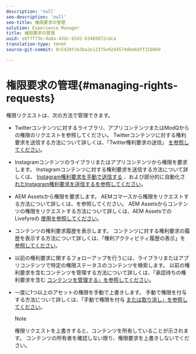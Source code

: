 ```yaml
---
description: 'null'
seo-description: 'null'
seo-title: 権限要求の管理
solution: Experience Manager
title: 権限要求の管理
uuid: e8f7f73e-da8a-43dc-b5d2-63485872cdca
translation-type: tm+mt
source-git-commit: 0c5420fcb3ba2e12375e92d4574d0a6dff310869

---
```



# 権限要求の管理{#managing-rights-requests}

権限リクエストは、次の方法で管理できます。

* Twitterコンテンツに対するライブラリ、アプリコンテンツまたはModQからの権限のリクエストを参照してください。 Twitterコンテンツに対する権利要求を送信する方法について詳しくは、「Twitter権利要求の送信」 [を参照してください](../c-how-requesting-rights-works/t-send-a-rights-request-to-own-a-digital-asset.md#t_send_a_rights_request_to_own_a_digital_asset)。
* Instagramコンテンツのライブラリまたはアプリコンテンツから権限を要求します。 Instagramコンテンツに対する権利要求を送信する方法について詳しくは、 [Instagram権利要求を手動で送信する](../c-how-requesting-rights-works/c-send-instagram-manual-rights-request.md#c_send_instagram_manual_rights_request) 、および部分的に自動化さ [れたInstagram権利要求を送信するを参照してください](../c-how-requesting-rights-works/c-send-an-instagram-rights-request-from-the-library.md#c_send_an_instagram_rights_request_from_the_library)。

* AEM Assetsから権限を要求します。 AEMコマースから権限をリクエストする方法について詳しくは、を参照してください。 AEM Assetsからコンテンツの権限をリクエストする方法について詳しくは、AEM AssetsでのLivefyreの [使用を参照してください](https://helpx.adobe.com/experience-manager/6-4/sites/administering/using/livefyre.html#UseLivefyrewithAEMAssets)。
* コンテンツの権利要求履歴を表示します。 コンテンツに対する権利要求の履歴を表示する方法について詳しくは、「権利アクティビティ履歴の表示」を [参照してください](../c-how-requesting-rights-works/c-view-rights-activity-history.md#c_view_rights_activity_history)。
* 以前の権利要求に関するフォローアップを行うには、ライブラリまたはアプリコンテンツで特定の権限ステータスのコンテンツを検索します。 以前の権利要求を含むコンテンツを管理する方法について詳しくは、「承認待ちの権利要求を含む [コンテンツを管理する」を参照してください](../c-how-requesting-rights-works/t-manage-content-with-pending-rights-request.md#t_manage_content_with_pending_rights_request)。
* 一度に1つ以上のアセットの権限を手動で上書きします。 手動で権限を付与する方法について詳しくは、「手動で権限を付与 [または取り消し」を参照してください](../c-how-requesting-rights-works/t-manually-grant-the-rights-for-one-or-more-assets.md#t_manually_grant_the_rights_for_one_or_more_assets)。

   >[!NOTE]
   >
   >権限リクエストを上書きすると、コンテンツを所有していることが示されます。 コンテンツの所有者を確認しない限り、権限要求を上書きしないでください。

